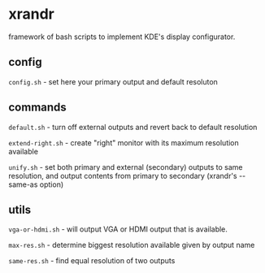 # xrandr

framework of bash scripts to implement KDE's display configurator.

## config

```config.sh``` - set here your primary output and default resoluton

## commands

```default.sh``` - turn off external outputs and revert back to default resolution

```extend-right.sh``` - create "right" monitor with its maximum resolution available

```unify.sh``` - set both primary and external (secondary) outputs to same resolution, and output contents from primary to secondary (xrandr's --same-as option)

## utils

```vga-or-hdmi.sh``` - will output VGA or HDMI output that is available.

```max-res.sh``` - determine biggest resolution available given by output name

```same-res.sh``` - find equal resolution of two outputs